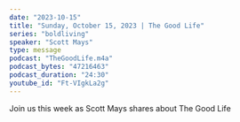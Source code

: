 ```yaml
---
date: "2023-10-15"
title: "Sunday, October 15, 2023 | The Good Life"
series: "boldliving"
speaker: "Scott Mays"
type: message
podcast: "TheGoodLife.m4a"
podcast_bytes: "47216463"
podcast_duration: "24:30"
youtube_id: "Ft-VIgkLa2g"
---
```

Join us this week as Scott Mays shares about The Good Life
